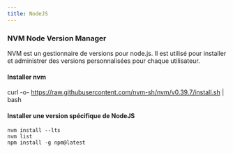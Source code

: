 ```yaml
---
title: NodeJS
---
```



### NVM Node Version Manager

NVM est un gestionnaire de versions pour node.js. Il est utilisé pour installer et administrer des versions personnalisées pour chaque utilisateur.

#### Installer nvm

curl -o- https://raw.githubusercontent.com/nvm-sh/nvm/v0.39.7/install.sh | bash

#### Installer une version spécifique de NodeJS

```
nvm install --lts
nvm list
npm install -g npm@latest
```
